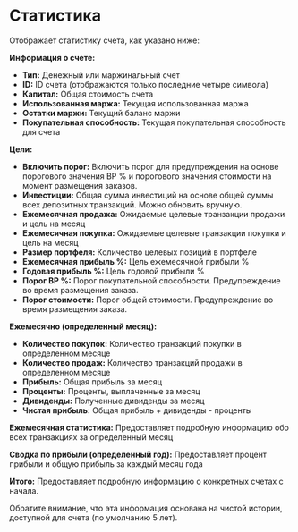 # **Статистика**

Отображает статистику счета, как указано ниже:

**Информация о счете:**
- **Тип:** Денежный или маржинальный счет
- **ID:** ID счета (отображаются только последние четыре символа)
- **Капитал:** Общая стоимость счета
- **Использованная маржа:** Текущая использованная маржа
- **Остатки маржи:** Текущий баланс маржи
- **Покупательная способность:** Текущая покупательная способность для счета

**Цели:**
- **Включить порог:** Включить порог для предупреждения на основе порогового значения BP % и порогового значения стоимости на момент размещения заказов.
- **Инвестиции:** Общая сумма инвестиций на основе общей суммы всех депозитных транзакций. Можно обновить вручную.
- **Ежемесячная продажа:** Ожидаемые целевые транзакции продажи и цель на месяц
- **Ежемесячная покупка:** Ожидаемые целевые транзакции покупки и цель на месяц
- **Размер портфеля:** Количество целевых позиций в портфеле
- **Ежемесячная прибыль %:** Цель ежемесячной прибыли %
- **Годовая прибыль %:** Цель годовой прибыли %
- **Порог BP %:** Порог покупательной способности. Предупреждение во время размещения заказа.
- **Порог стоимости:** Порог общей стоимости. Предупреждение во время размещения заказа.

**Ежемесячно (определенный месяц):**
- **Количество покупок:** Количество транзакций покупки в определенном месяце
- **Количество продаж:** Количество транзакций продажи в определенном месяце
- **Прибыль:** Общая прибыль за месяц
- **Проценты:** Проценты, выплаченные за месяц
- **Дивиденды:** Полученные дивиденды за месяц
- **Чистая прибыль:** Общая прибыль + дивиденды - проценты

**Ежемесячная статистика:**
Предоставляет подробную информацию обо всех транзакциях за определенный месяц

**Сводка по прибыли (определенный год):**
Предоставляет процент прибыли и общую прибыль за каждый месяц года

**Итого:**
Предоставляет подробную информацию о конкретных счетах с начала.

Обратите внимание, что эта информация основана на чистой истории, доступной для счета (по умолчанию 5 лет).

